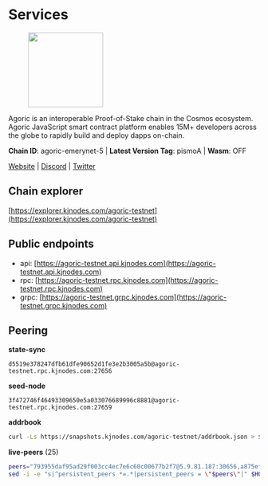 # Services

<figure><img src="https://raw.githubusercontent.com/kj89/testnet_manuals/main/pingpub/logos/agoric.png" width="150" alt=""><figcaption></figcaption></figure>

Agoric is an interoperable Proof-of-Stake chain in the Cosmos ecosystem.  Agoric JavaScript smart contract platform enables 15M+ developers across the  globe to rapidly build and deploy dapps on-chain.

**Chain ID**: agoric-emerynet-5 | **Latest Version Tag**: pismoA | **Wasm**: OFF

[Website](https://agoric.com) | [Discord](https://discord.com/invite/qDW8DRes4s) | [Twitter](https://twitter.com/agoric)




## Chain explorer
[https://explorer.kjnodes.com/agoric-testnet](https://explorer.kjnodes.com/agoric-testnet)

## Public endpoints

* api: [https://agoric-testnet.api.kjnodes.com](https://agoric-testnet.api.kjnodes.com)
* rpc: [https://agoric-testnet.rpc.kjnodes.com](https://agoric-testnet.rpc.kjnodes.com)
* grpc: [https://agoric-testnet.grpc.kjnodes.com](https://agoric-testnet.grpc.kjnodes.com)

## Peering

**state-sync**

```text
d5519e378247dfb61dfe90652d1fe3e2b3005a5b@agoric-testnet.rpc.kjnodes.com:27656
```

**seed-node**

```text
3f472746f46493309650e5a033076689996c8881@agoric-testnet.rpc.kjnodes.com:27659
```

**addrbook**
```bash
curl -Ls https://snapshots.kjnodes.com/agoric-testnet/addrbook.json > $HOME/.agoric/config/addrbook.json
```

**live-peers** (25)
```bash
peers="793955daf95ad29f003cc4ec7e6c60c00677b2f7@5.9.81.187:30656,a875ef614b3902dd567be2076f18239681f24e35@185.146.148.112:26656,a5b991654d0723e038d3723b1345b2a288d49146@38.242.156.28:26656,32f7fbecd40b420d592ac460703c4ac647875566@65.109.23.238:26656,4dee5e4456307469d037c35eb0157f1f252b3f99@135.181.35.255:26656,3f4e87ddb2e61fdd01398c071fa986259f096334@209.34.206.46:26656,d5519e378247dfb61dfe90652d1fe3e2b3005a5b@65.109.68.190:27656,5c2a752c9b1952dbed075c56c600c3a79b58c395@195.3.220.136:27106,6f9e22eba0130f1a29c25e28beeae69b2621a403@35.226.248.0:26656,a753081b566e32ed2b702b6e4edc3ff01f246d04@5.75.240.73:26656,a3a1e6c7a9ceec632c22769a9e369d05a796dc24@65.108.79.246:26709,fd9d8063921531990cfebb72d5adadf276484e8d@13.215.217.74:26656,7ea47a018710e43a9eafd4eebc8340d2f48eb3ba@94.130.132.227:2160,a73444541956b994f804f6fcf2a26d2c3c9865a3@34.67.193.183:26656,980583e1dfd16988b6fdb22dd733f3260c535e45@192.241.137.132:26656,42084028a65c5d609793ffc618d1dcbf374fc301@65.109.28.219:14456,8dfb920cdc2eba42b688f44fdd26e12dabfbb6a9@95.217.130.111:27656,c72d05f83b53dc7f6c55d7d3e67c304716d27d80@116.202.227.117:27656,98e1069b1cfc445e377eda6a0eadd94f7877065d@162.55.169.76:26656,7b1cafa0879374125c623d854bcc0cb9cd98729e@185.213.25.151:26656,ae61fc38e09756a8023a80764b23e55485cba268@103.180.28.204:27656,d238a541e480e06269107449a70b1178ef49aba7@35.224.177.96:26656,9fe666fe57c83855ac2c53ba5e44b1563815929d@49.12.165.122:26030,9dba0a07bc15334aba9c123147b78e149c0c7018@144.76.145.151:26656,3c2abc308efdc63be1801bbb1b40900ada13349b@34.69.172.140:26656"
sed -i -e "s|^persistent_peers *=.*|persistent_peers = \"$peers\"|" $HOME/.agoric/config/config.toml
```
